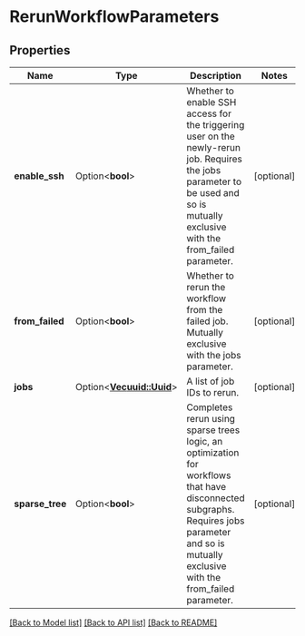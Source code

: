 # RerunWorkflowParameters

## Properties

Name | Type | Description | Notes
------------ | ------------- | ------------- | -------------
**enable_ssh** | Option<**bool**> | Whether to enable SSH access for the triggering user on the newly-rerun job. Requires the jobs parameter to be used and so is mutually exclusive with the from_failed parameter. | [optional]
**from_failed** | Option<**bool**> | Whether to rerun the workflow from the failed job. Mutually exclusive with the jobs parameter. | [optional]
**jobs** | Option<[**Vec<uuid::Uuid>**](uuid::Uuid.md)> | A list of job IDs to rerun. | [optional]
**sparse_tree** | Option<**bool**> | Completes rerun using sparse trees logic, an optimization for workflows that have disconnected subgraphs. Requires jobs parameter and so is mutually exclusive with the from_failed parameter. | [optional]

[[Back to Model list]](../README.md#documentation-for-models) [[Back to API list]](../README.md#documentation-for-api-endpoints) [[Back to README]](../README.md)


